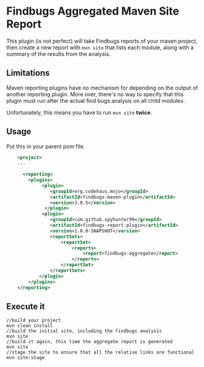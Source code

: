 # Findbugs Aggregated Maven Site Report

This plugin (is not perfect) will take Findbugs reports of your maven project, then create a new report with `mvn site`
that lists each module, along with a summary of the results from the analysis.

## Limitations

Maven reporting plugins have no mechanism for depending on the output of another reporting plugin. More over, there's 
no way to specify that this plugin must run after the actual find bugs analysis on all child modules.

Unfortunately, this means you have to run `mvn site` **twice**.


## Usage

Put this in your parent pom file.

````xml
	<project>
	...
	
	  <reporting>
        <plugins>
             <plugin>
				<groupId>org.codehaus.mojo</groupId>
				<artifactId>findbugs-maven-plugin</artifactId>
				<version>3.0.5</version>
			  </plugin>
             <plugin>
                <groupId>com.github.spyhunter99</groupId>
                <artifactId>findbugs-report-plugin</artifactId>
                <version>1.0.0-SNAPSHOT</version>
                <reportSets>
                    <reportSet>
                        <reports>
                            <report>findbugs-aggregate</report>
                        </reports>
                    </reportSet>
                </reportSets>
            </plugin>
        </plugins>
    </reporting>

````

## Execute it

````
//build your project
mvn clean install
//build the initial site, including the findbugs analysis
mvn site
//build it again, this time the aggregate report is generated
mvn site
//stage the site to ensure that all the relative links are functional
mvn site:stage
````